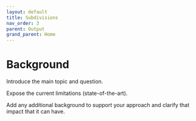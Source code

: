 ```yaml
---
layout: default
title: Subdivisions
nav_order: 3
parent: Output
grand_parent: Home
---
```


# Background

Introduce the main topic and question.

Expose the current limitations (state-of-the-art).

Add any additional background to support your approach and clarify that impact that it can have.
